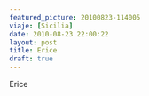 ```yaml
---
featured_picture: 20100823-114005
viaje: [Sicilia]
date: 2010-08-23 22:00:22
layout: post
title: Erice
draft: true
---
```

Erice